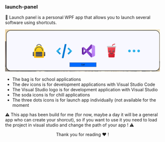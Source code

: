 ### launch-panel
<p align="center">
<p>🚀 Launch panel is a personal WPF app that allows you to launch several software using shortcuts.</p>
<img src="https://raw.githubusercontent.com/arayreth/launch-panel/main/readme/img/main_menu.png">
<ul>
  <li>The bag is for school applications</li>
  <li>The dev icons is for development applications with Visual Studio Code</li>
  <li>The Visual Studio logo is for development application with Visual Studio</li>
  <li>The soda icons is for chill applications</li>
  <li>The three dots icons is for launch app individually (not available for the moment</li>
</ul>
</p>
⚠️ This app has been build for me (for now, maybe a day it will be a general app who can create your shorcut), so if you want to use it you need to load the project in visual studio and change the path of your app ! ⚠️

<div class="thank">
<p align="center">Thank you for reading ❤️ !</p>
</div>
